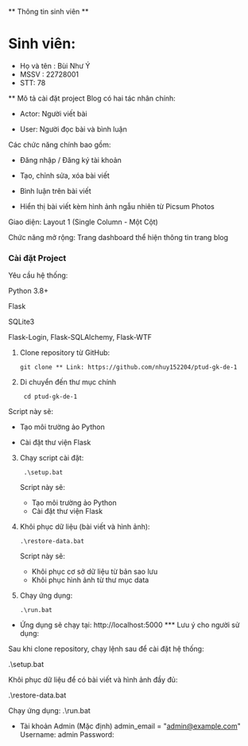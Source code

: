 ** Thông tin sinh viên **
# Sinh viên:
 - Họ và tên : Bùi Như Ý
 - MSSV : 22728001
 - STT: 78

** Mô tả cài đặt project
 Blog có hai tác nhân chính:

- Actor: Người viết bài

- User: Người đọc bài và bình luận

Các chức năng chính bao gồm:

- Đăng nhập / Đăng ký tài khoản

- Tạo, chỉnh sửa, xóa bài viết

- Bình luận trên bài viết

- Hiển thị bài viết kèm hình ảnh ngẫu nhiên từ Picsum Photos

Giao diện: Layout 1 (Single Column - Một Cột)

Chức năng mở rộng: Trang dashboard thể hiện thông tin trang blog
### Cài đặt Project

Yêu cầu hệ thống:

Python 3.8+

Flask

SQLite3

Flask-Login, Flask-SQLAlchemy, Flask-WTF

1. Clone repository từ GitHub:
   ```
   git clone ** Link: https://github.com/nhuy152204/ptud-gk-de-1
   ```
2. Di chuyển đến thư mục chính
   ```
    cd ptud-gk-de-1
   ```

Script này sẽ:

- Tạo môi trường ảo Python

- Cài đặt thư viện Flask
3. Chạy script cài đặt:
   ```
    .\setup.bat
   ```
   Script này sẽ:
   - Tạo môi trường ảo Python
   - Cài đặt thư viện Flask

4. Khôi phục dữ liệu (bài viết và hình ảnh):
     ``` 
   .\restore-data.bat
      ```
   Script này sẽ:
   - Khôi phục cơ sở dữ liệu từ bản sao lưu
   - Khôi phục hình ảnh từ thư mục data

5. Chạy ứng dụng:
   ```
   .\run.bat
   ```
- Ứng dụng sẽ chạy tại: http://localhost:5000
*** Lưu ý cho người sử dụng:

Sau khi clone repository, chạy lệnh sau để cài đặt hệ thống:

.\setup.bat

Khôi phục dữ liệu để có bài viết và hình ảnh đầy đủ:

.\restore-data.bat

Chạy ứng dụng:
.\run.bat
 - Tài khoản Admin (Mặc định)
admin_email = "admin@example.com"
Username: admin
Password: 
